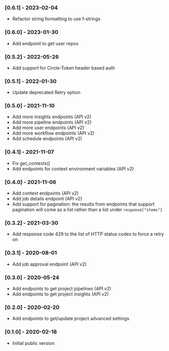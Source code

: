 ### [0.6.1] - 2023-02-04
* Refactor string formatting to use f-strings

### [0.6.0] - 2023-01-30
* Add endpoint to get user repos

### [0.5.2] - 2022-05-26
* Add support for Circle-Token header based auth

### [0.5.1] - 2022-01-30
* Update deprecated Retry option

### [0.5.0] - 2021-11-10
* Add more insights endpoints (API v2)
* Add more pipeline endpoints (API v2)
* Add more user endpoints (API v2)
* Add more workflow endpoints (API v2)
* Add schedule endpoints (API v2)

### [0.4.1] - 2021-11-07
* Fix get_contexts()
* Add endpoints for context environment variables (API v2)

### [0.4.0] - 2021-11-06
* Add context endpoints (API v2)
* Add job details endpoint (API v2)
* Add support for pagination: the results from endpoints that support pagination will come as a list rather than a list under `response["items"]`

### [0.3.2] - 2021-03-30
* Add response code 429 to the list of HTTP status codes to force a retry on

### [0.3.1] - 2020-08-01
* Add job approval endpoint (API v2)

### [0.3.0] - 2020-05-24
* Add endpoints to get project pipelines (API v2)
* Add endpoints to get project insights (API v2)

### [0.2.0] - 2020-02-20
* Add endpoints to get/update project advanced settings

### [0.1.0] - 2020-02-18
* Initial public version
